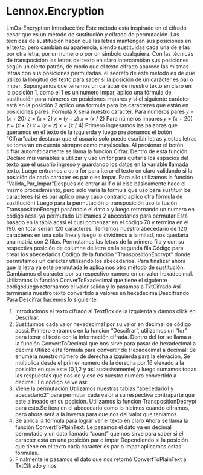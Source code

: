 # Lennox.Encryption
LmOs-Encryption
Introducción:
Este método esta inspirado en el cifrado cesar que es un método de sustitución y cifrado de 
permutación.
Las técnicas de sustitución hacen que las letras mantengan sus posiciones en el texto, pero 
cambian su apariencia, siendo sustituidas cada una de ellas por otra letra, por un numero o por un 
símbolo cualquiera.
Con las técnicas de transposición las letras del texto en claro intercambian sus posiciones según un 
cierto patrón, de modo que el texto cifrado aparece las mismas letras con sus posiciones 
permutadas.
el secreto de este método es de que utilizo la longitud del texto para saber si la posición de un 
carácter es par o impar. Supongamos que tenemos un carácter de nuestro texto en claro en la 
posición 1, como el 1 es un numero impar, aplico una fórmula de sustitución para números en 
posiciones impares y si el siguiente carácter está en la posición 2 aplico una formula para los 
caracteres que están en posiciones pares.
Formula
X será nuestro carácter.
Para números pares
𝑦 = (𝑥 + 20)
𝑧 = (𝑥 ∗ 2)
𝑥 = (𝑦 + 𝑧)
𝑥 = (𝑥 / 2)
Para números impares
𝑦 = (𝑥 + 20)
𝑧 = (𝑥 ∗ 2)
𝑥 = (𝑦 + 𝑧)
𝑥 = (𝑥 / 4)
Primero ingresamos las palabras que queramos en el texto de la izquierda y luego presionamos el 
botón “Cifrar”cabe destacar que el usuario solo puede escribir letras y estas letras se tomaran en cuenta 
siempre como mayúsculas.
Al presionar el botón cifrar automáticamente se llama la función Cifrar.
Dentro de esta función Declaro mis variables a utilizar y uso un for para quitarle los espacios del
texto que el usuario ingreso y guardando los datos en la variable llamada texto.
Luego entramos a otro for para iterar el texto en claro validando si la posición de cada carácter es 
par o es impar.
Para ello utilizamos la función “Valida_Par_Impar”Después de entrar al if o al else básicamente hace el mismo procedimiento, pero solo varia la
fórmula que uso para sustituir los caracteres (si es par aplico una y caso contrario aplico otra 
fórmula de sustitución)
Luego para la permutación o transposición uso la fusión TranspositionEncrypt pasándole el dato x 
y luego retornando un numero en código acssi ya permutado
Utilizamos 2 abecedarios para permutar
Está basado en la tabla acssi el cual comenzar en el código 70 y termina en el 190. en total serian 
120 caracteres. 
Tememos nuestro abecedario de 120 caracteres en una sola línea y luego lo dividimos a la mitad, 
nos quedaría una matriz con 2 filas. Permutamos las letras de la primera fila y con su respectiva 
posición de columna de letra en la segunda fila.Código para crear los abecedarios
Código de la función “TranspositionEncrypt” donde permutamos un carácter utilizando los 
abecedarios.
Para finalizar ahora que la letra ya este permutada le aplicamos otro método de sustitución.
Cambiamos el carácter por su respectivo numero en un valor hexadecimal.
Utilizamos la función ConverToExadecimal que tiene el siguiente código:luego retornamos el valor salida y lo pasamos a TxtCifrado
Así terminaría nuestro texto convertido a valores en hexadecimalDescifrando
Para Descifrar hacemos lo siguiente:
1. Introducimos el texto cifrado al TextBox de la izquierda y damos click en Descifrar.
2. Sustituimos cada valor hexadecimal por su valor en decimal de código acssi.
Primero entramos en la función “Descifrar”, utilizamos un “for” para iterar el texto con la 
información cifrada. 
Dentro del for se llama a la función ConvertToDecimal que nos sirve para pasar de hexadecimal a 
decimalUtilizo esta fórmula para convertir de Hexadecimal a decimal:
Se enumera nuestro número de derecha a izquierda para la elevación,
Se multiplica desde el primer numero de la derecha por 16 elevado a la posición en que este (0,1,2 
y así sucesivamente) y luego sumamos todas las respuestas que nos de y ese es nuestro numero 
convertido a decimal.
En código se ve así:
3. Viene la permutación
Utilizamos nuestras tablas “abecedario1 y abecedario2” para permutar cada valor a su 
respectiva contraparte que este alineado en su posición. Utilizamos la función 
TranspositionDecrypt para esto.Se itera en el abecedario como lo hicimos cuando ciframos, pero ahora será a la inversa para 
que nos del valor que teníamos
4. Se aplica la fórmula para lograr ver el texto en claro 
Ahora se llama la función ConvertToPlainText. Le pasamos el dato ya en decimal permutado y 
un dato llamado “count” que nos sirve para saber si el caracter está en una posición par o 
impar
Dependiendo si la posición que tiene en el texto cada carácter es par o impar aplicamos estas 
fórmulas. 
5. Finalmente le pasamos el dato que nos retornó ConvertToPlainText a TxtCifrado y nos
